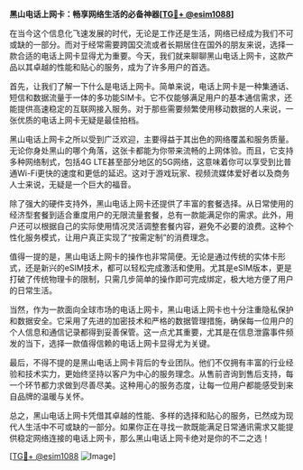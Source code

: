 **黑山电话上网卡：畅享网络生活的必备神器[[TG💪+ @esim1088](https://t.me/s/esim1088)]**

在当今这个信息化飞速发展的时代，无论是工作还是生活，网络已经成为我们不可或缺的一部分。而对于经常需要跨国交流或者长期居住在国外的朋友来说，选择一款合适的电话上网卡显得尤为重要。今天，我们就来聊聊黑山电话上网卡，这款产品以其卓越的性能和贴心的服务，成为了许多用户的首选。

首先，让我们了解一下什么是电话上网卡。简单来说，电话上网卡是一种集通话、短信和数据流量于一体的多功能SIM卡。它不仅能够满足用户的基本通信需求，还能提供高速稳定的互联网接入服务。对于那些需要频繁使用移动数据的人来说，一张优质的电话上网卡无疑是最佳拍档。

黑山电话上网卡之所以受到广泛欢迎，主要得益于其出色的网络覆盖和服务质量。无论你身处黑山的哪个角落，这张卡都能为你带来流畅的上网体验。而且，它支持多种网络制式，包括4G LTE甚至部分地区的5G网络，这意味着你可以享受到比普通Wi-Fi更快的速度和更低的延迟。这对于游戏玩家、视频流媒体爱好者以及商务人士来说，无疑是一个巨大的福音。

除了强大的硬件支持外，黑山电话上网卡还提供了丰富的套餐选择。从日常使用的经济型套餐到适合重度用户的无限流量套餐，总有一款能满足你的需求。此外，用户还可以根据自己的实际使用情况灵活调整套餐内容，避免不必要的浪费。这种个性化服务模式，让用户真正实现了“按需定制”的消费理念。

值得一提的是，黑山电话上网卡的操作也非常简便。无论是通过传统的实体卡形式，还是新兴的eSIM技术，都可以轻松完成激活和使用。尤其是eSIM版本，更是打破了传统物理卡的限制，只需几步简单的操作即可完成绑定，极大地方便了用户的日常生活。

当然，作为一款面向全球市场的电话上网卡，黑山电话上网卡也十分注重隐私保护和数据安全。它采用了先进的加密技术和严格的数据管理措施，确保每一位用户的个人信息和通信记录都得到妥善保管。这一点尤其重要，尤其是在信息泄露事件频发的当下，选择一款值得信赖的电话上网卡显得尤为关键。

最后，不得不提的是黑山电话上网卡背后的专业团队。他们不仅拥有丰富的行业经验和技术实力，更始终坚持以客户为中心的服务理念。从售前咨询到售后支持，每一个环节都力求做到尽善尽美。这种用心的服务态度，让每一位用户都能感受到来自品牌的温暖与关怀。

总之，黑山电话上网卡凭借其卓越的性能、多样的选择和贴心的服务，已然成为现代人生活中不可或缺的一部分。如果你正在寻找一款既能满足日常通讯需求又能提供稳定网络连接的电话上网卡，那么黑山电话上网卡绝对是你的不二之选！

[[TG💪+ @esim1088](https://t.me/s/esim1088) ![Image](https://i.postimg.cc/4NQfJmqS/Snipaste-2025-05-13-00-14-12.png)]